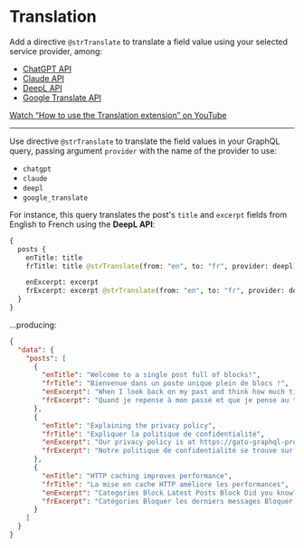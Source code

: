 # Translation

Add a directive `@strTranslate` to translate a field value using your selected service provider, among:

- <a href="https://openai.com/api/" target="_blank">ChatGPT API</a>
- <a href="https://www.anthropic.com/claude" target="_blank">Claude API</a>
- <a href="https://www.deepl.com/en/products/api" target="_blank">DeepL API</a>
- <a href="https://cloud.google.com/translate" target="_blank">Google Translate API</a>

[Watch “How to use the Translation extension” on YouTube](https://www.youtube.com/watch?v=Cy0ixRMALMg)

---

Use directive `@strTranslate` to translate the field values in your GraphQL query, passing argument `provider` with the name of the provider to use:

- `chatgpt`
- `claude`
- `deepl`
- `google_translate`

For instance, this query translates the post's `title` and `excerpt` fields from English to French using the **DeepL API**:

```graphql
{
  posts {
    enTitle: title
    frTitle: title @strTranslate(from: "en", to: "fr", provider: deepl)

    enExcerpt: excerpt    
    frExcerpt: excerpt @strTranslate(from: "en", to: "fr", provider: deepl)
  }
}
```

...producing:

```json
{
  "data": {
    "posts": [
      {
        "enTitle": "Welcome to a single post full of blocks!",
        "frTitle": "Bienvenue dans un poste unique plein de blocs !",
        "enExcerpt": "When I look back on my past and think how much time I wasted on nothing, how much time has been lost in futilities, errors, laziness, incapacity to live; how little I appreciated it, how many times I sinned against my heart and soul-then my heart bleeds. Life is a gift, life is happiness, every&hellip;",
        "frExcerpt": "Quand je repense à mon passé et que je pense au temps que j'ai perdu pour rien, au temps perdu en futilités, en erreurs, en paresse, en incapacité de vivre ; combien je l'ai peu apprécié, combien de fois j'ai péché contre mon cœur et mon âme, alors mon cœur saigne. La vie est un cadeau, la vie est un bonheur, chaque&hellip;"
      },
      {
        "enTitle": "Explaining the privacy policy",
        "frTitle": "Expliquer la politique de confidentialité",
        "enExcerpt": "Our privacy policy is at https://gato-graphql-pro.lndo.site/privacy/, and we are based in Carimano.",
        "frExcerpt": "Notre politique de confidentialité se trouve sur https://gato-graphql-pro.lndo.site/privacy/, et nous sommes basés à Carimano."
      },
      {
        "enTitle": "HTTP caching improves performance",
        "frTitle": "La mise en cache HTTP améliore les performances",
        "enExcerpt": "Categories Block Latest Posts Block Did you know? We are not rich by what we possess but by what we can do without. Patience is the strength of the weak, impatience is the weakness of the strong.",
        "frExcerpt": "Catégories Bloquer les derniers messages Bloquer Le saviez-vous ? Nous ne sommes pas riches de ce que nous possédons mais de ce dont nous pouvons nous passer. La patience est la force du faible, l'impatience est la faiblesse du fort."
      }
    ]
  }
}
```
